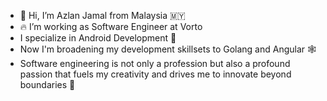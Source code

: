 - 👋 Hi, I’m Azlan Jamal from Malaysia 🇲🇾
- 🔥 I’m working as Software Engineer at Vorto
- I specialize in Android Development 📱
- Now I'm broadening my development skillsets to Golang and Angular 🕸️
- Software engineering is not only a profession but also a profound passion that fuels my creativity and drives me to innovate beyond boundaries 🥇

 

<!---
aznj/aznj is a ✨ special ✨ repository because its `README.md` (this file) appears on your GitHub profile.
You can click the Preview link to take a look at your changes.
--->

